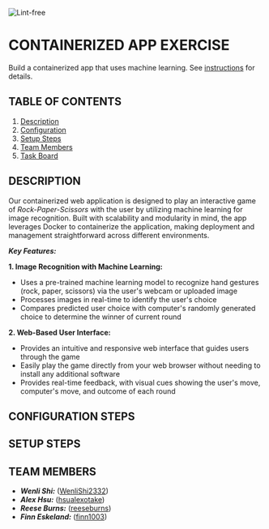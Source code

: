 ![Lint-free](https://github.com/nyu-software-engineering/containerized-app-exercise/actions/workflows/lint.yml/badge.svg)

# CONTAINERIZED APP EXERCISE

Build a containerized app that uses machine learning. See [instructions](./instructions.md) for details.

## TABLE OF CONTENTS
1. [Description](#description)
2. [Configuration](#configuration-steps)
3. [Setup Steps](#setup-steps)
4. [Team Members](#team-members)
5. [Task Board](https://github.com/orgs/software-students-fall2024/projects/120)

## DESCRIPTION

Our containerized web application is designed to play an interactive game of *Rock-Paper-Scissors* with the user by utilizing machine learning for image recognition. Built with scalability and modularity in mind, the app leverages Docker to containerize the application, making deployment and management straightforward across different environments.

***Key Features:***

**1. Image Recognition with Machine Learning:**

- Uses a pre-trained machine learning model to recognize hand gestures (rock, paper, scissors) via the user's webcam or uploaded image
- Processes images in real-time to identify the user's choice 
- Compares predicted user choice with computer's randomly generated choice to determine the winner of current round
 
**2. Web-Based User Interface:**

- Provides an intuitive and responsive web interface that guides users through the game
- Easily play the game directly from your web browser without needing to install any additional software
- Provides real-time feedback, with visual cues showing the user's move, computer's move, and outcome of each round

## CONFIGURATION STEPS


## SETUP STEPS


## TEAM MEMBERS

- ***Wenli Shi:*** ([WenliShi2332](https://github.com/WenliShi2332))
- ***Alex Hsu:*** ([hsualexotake](https://github.com/hsualexotake))
- ***Reese Burns:*** ([reeseburns](https://github.com/reeseburns))
- ***Finn Eskeland:*** ([finn1003](https://github.com/finn1003))
